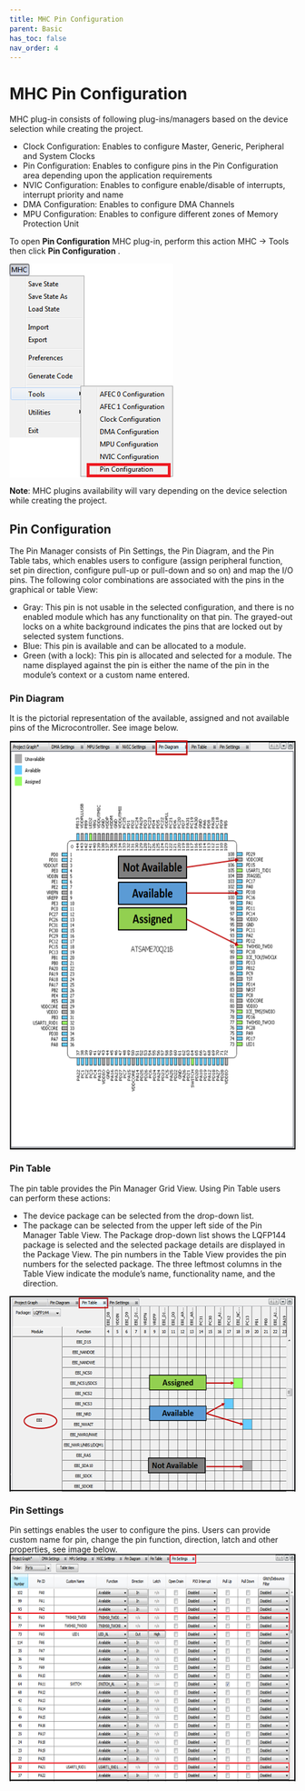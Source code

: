```yaml
---
title: MHC Pin Configuration
parent: Basic
has_toc: false
nav_order: 4
---
```


# MHC Pin Configuration

MHC plug-in consists of following plug-ins/managers based on the device selection while creating the project.

- Clock Configuration: Enables to configure Master, Generic, Peripheral and System Clocks
- Pin Configuration: Enables to configure pins in the Pin Configuration area depending upon the application requirements
- NVIC Configuration: Enables to configure enable/disable of interrupts, interrupt priority and name
- DMA Configuration: Enables to configure DMA Channels
- MPU Configuration: Enables to configure different zones of Memory Protection Unit

To open **Pin Configuration** MHC plug-in, perform this action MHC → Tools then click **Pin Configuration** .

<img src = "images/figure_5.11.png" width="288" height="377" align="middle">  

**Note**: MHC plugins availability will vary depending on the device selection while creating the project.

## Pin Configuration

The Pin Manager consists of Pin Settings, the Pin Diagram, and the Pin Table tabs, which enables users to configure (assign peripheral function, set pin direction, configure pull-up or pull-down and so on) and map the I/O pins.
The following color combinations are associated with the pins in the graphical or table View:

- Gray: This pin is not usable in the selected configuration, and there is no enabled module which has any functionality on that pin. The grayed-out locks on a white background indicates the pins that are locked out by selected system functions.
- Blue: This pin is available and can be allocated to a module.
- Green (with a lock): This pin is allocated and selected for a module. The name displayed against the pin is either the name of the pin in the module’s context or a custom name entered.

### Pin Diagram
It is the pictorial representation of the available, assigned and not available pins of the Microcontroller. See image below.

<img src = "images/figure_5.13.png" width="645" height="720" align="middle">  

### Pin Table
The pin table provides the Pin Manager Grid View. Using Pin Table users can perform these actions:

- The device package can be selected from the drop-down list.
- The package can be selected from the upper left side of the Pin Manager Table View.
The Package drop-down list shows the LQFP144 package is selected and the selected package details are displayed in the Package View. The pin numbers in the Table View provides the pin numbers for the selected package. The three leftmost columns in the Table View indicate the module’s name, functionality name, and the direction.
<img src = "images/figure_5.14.png" width="558" height="344" align="middle">  

### Pin Settings
Pin settings enables the user to configure the pins. Users can provide custom name for pin, change the pin function, direction, latch and other properties, see image below.
<img src = "images/figure_5.15.png" width="700" height="400" align="middle">  

